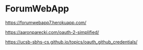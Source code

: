 # ForumWebApp
https://forumwebapp7.herokuapp.com/

https://aaronparecki.com/oauth-2-simplified/

https://ucsb-sbhs-cs.github.io/topics/oauth_github_credentials/

